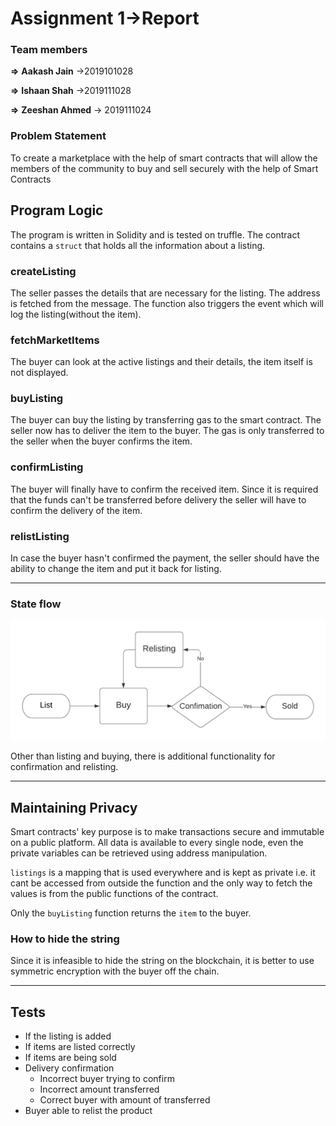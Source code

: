 # Assignment 1→Report

### Team members

**⇒** **Aakash Jain** →2019101028

**⇒** **Ishaan Shah** →2019111028

**⇒** **Zeeshan Ahmed** → 2019111024

### Problem Statement

To create a marketplace with the help of smart contracts that will allow the members of the community to buy and sell securely with the help of Smart Contracts

## Program Logic

The program is written in Solidity and is tested on truffle. The contract contains a `struct` that holds all the information about a listing.

### createListing

The seller passes the details that are necessary for the listing. The address is fetched from the message. The function also triggers the event which will log the listing(without the item).

### fetchMarketItems

The buyer can look at the active listings and their details, the item itself is not displayed.

### buyListing

The buyer can buy the listing by transferring gas to the smart contract. The seller now has to deliver the item to the buyer. The gas is only transferred to the seller when the buyer confirms the item.

### confirmListing

The buyer will finally have to confirm the received item. Since it is required that the funds can't be transferred before delivery the seller will have to confirm the delivery of the item.

### relistListing

In case the buyer hasn't confirmed the payment, the seller should have the ability to change the item and put it back for listing.

---

### State flow

![FLow.png](Flow.png)

Other than listing and buying, there is additional functionality for confirmation and relisting.

---

## Maintaining Privacy

Smart contracts' key purpose is to make transactions secure and immutable on a public platform. All data is available to every single node, even the private variables can be retrieved using address manipulation.

`listings` is a mapping that is used everywhere and is kept as private i.e. it cant be accessed from outside the function and the only way to fetch the values is from the public functions of the contract.

Only the `buyListing` function returns the `item` to the buyer.

### How to hide the string

Since it is infeasible to hide the string on the blockchain, it is better to use symmetric encryption with the buyer off the chain.

---

## Tests

- If the listing is added
- If items are listed correctly
- If items are being sold
- Delivery confirmation
  - Incorrect buyer trying to confirm
  - Incorrect amount transferred
  - Correct buyer with amount of transferred
- Buyer able to relist the product
